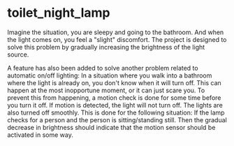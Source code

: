 # toilet_night_lamp
Imagine the situation, you are sleepy and going to the bathroom. And when the light comes on, you feel a "slight" discomfort. The project is designed to solve this problem by gradually increasing the brightness of the light source.

A feature has also been added to solve another problem related to automatic on/off lighting: In a situation where you walk into a bathroom where the light is already on, you don't know when it will turn off. This can happen at the most inopportune moment, or it can just scare you. To prevent this from happening, a motion check is done for some time before you turn it off. If motion is detected, the light will not turn off.
The lights are also turned off smoothly. This is done for the following situation: If the lamp checks for a person and the person is sitting/standing still. Then the gradual decrease in brightness should indicate that the motion sensor should be activated in some way.
